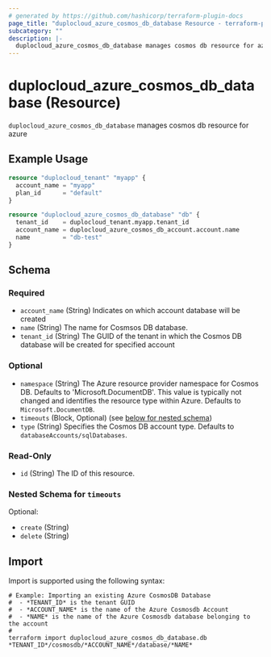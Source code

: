 ```yaml
---
# generated by https://github.com/hashicorp/terraform-plugin-docs
page_title: "duplocloud_azure_cosmos_db_database Resource - terraform-provider-duplocloud"
subcategory: ""
description: |-
  duplocloud_azure_cosmos_db_database manages cosmos db resource for azure
---
```


# duplocloud_azure_cosmos_db_database (Resource)

`duplocloud_azure_cosmos_db_database` manages cosmos db resource for azure

## Example Usage

```terraform
resource "duplocloud_tenant" "myapp" {
  account_name = "myapp"
  plan_id      = "default"
}

resource "duplocloud_azure_cosmos_db_database" "db" {
  tenant_id    = duplocloud_tenant.myapp.tenant_id
  account_name = duplocloud_azure_cosmos_db_account.account.name
  name         = "db-test"
}
```

<!-- schema generated by tfplugindocs -->
## Schema

### Required

- `account_name` (String) Indicates on which account database will be created
- `name` (String) The name for Cosmsos DB database.
- `tenant_id` (String) The GUID of the tenant in which the Cosmos DB database will be created for specified account

### Optional

- `namespace` (String) The Azure resource provider namespace for Cosmos DB. Defaults to 'Microsoft.DocumentDB'. This value is typically not changed and identifies the resource type within Azure. Defaults to `Microsoft.DocumentDB`.
- `timeouts` (Block, Optional) (see [below for nested schema](#nestedblock--timeouts))
- `type` (String) Specifies the Cosmos DB account type. Defaults to `databaseAccounts/sqlDatabases`.

### Read-Only

- `id` (String) The ID of this resource.

<a id="nestedblock--timeouts"></a>
### Nested Schema for `timeouts`

Optional:

- `create` (String)
- `delete` (String)

## Import

Import is supported using the following syntax:

```shell
# Example: Importing an existing Azure CosmosDB Database
#  - *TENANT_ID* is the tenant GUID
#  - *ACCOUNT_NAME* is the name of the Azure Cosmosdb Account
#  - *NAME* is the name of the Azure Cosmosdb database belonging to the account
#
terraform import duplocloud_azure_cosmos_db_database.db *TENANT_ID*/cosmosdb/*ACCOUNT_NAME*/database/*NAME*
```
